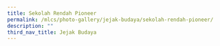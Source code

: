 ```yaml
---
title: Sekolah Rendah Pioneer
permalink: /mlcs/photo-gallery/jejak-budaya/sekolah-rendah-pioneer/
description: ""
third_nav_title: Jejak Budaya
---
```

